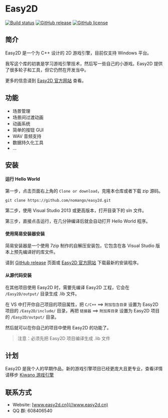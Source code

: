 # Easy2D

[![Build status](https://ci.appveyor.com/api/projects/status/ah39otggqy7xu0qm/branch/master?svg=true)](https://ci.appveyor.com/project/Nomango/easy2d/branch/master)
[![GitHub release](https://img.shields.io/github/release/easy2d/easy2d)](https://github.com/Easy2D/Easy2D/releases/latest)
[![GitHub license](https://img.shields.io/github/license/easy2d/easy2d)](https://github.com/Easy2D/Easy2D/blob/master/LICENSE)

## 简介

Easy2D 是一个为 C++ 设计的 2D 游戏引擎，目前仅支持 Windows 平台。

我写这个库的初衷是学习游戏引擎技术，然后写一些自己的小游戏。Easy2D 提供了很多轮子和工具，但它仍然在开发当中。

更多的信息请到 [Easy2D 官方网站](//www.easy2d.cn) 查看。

## 功能

* 场景管理
* 场景间过渡动画
* 动画系统
* 简单的按钮 GUI
* WAV 音频支持
* 数据持久化工具
* ...

## 安装

#### 运行 Hello World

第一步，点击页面右上角的 `Clone or download`，克隆本仓库或者下载 zip 源码。

```
git clone https://github.com/nomango/easy2d.git
```

第二步，使用 Visual Studio 2013 或更高版本，打开目录下的 sln 文件。

第三步，直接点击运行，在几分钟编译后就会自动打开 Hello World 程序。

#### 使用简易安装器安装

简易安装器是一个使用 7zip 制作的自解压安装包，它包含在各 Visual Studio 版本上预先编译好的库文件。

请到 [GitHub release](https://github.com/Easy2D/Easy2D/releases/latest) 页面或 [Easy2D 官方网站](//www.easy2d.cn) 下载最新的安装程序。

#### 从源代码安装

在其他项目使用 Easy2D 时，需要先编译 Easy2D 工程，它会在 `/Easy2D/output/` 目录生成 .lib 文件。

在 VS 中打开你自己项目的项目属性，把 `C/C++` ==> `附加包含目录` 设置为 Easy2D 项目的 `/Easy2D/include/` 目录，再把 `链接器` ==> `附加库目录` 设置为 Easy2D 项目的 `/Easy2D/output/` 目录。

然后就可以在你自己的项目中使用 Easy2D 的功能了。

> 注意：必须先把 Easy2D 项目编译生成 .lib 文件

## 计划

Easy2D 是我个人的早期作品，新的游戏引擎项目已经更庞大且更专业，查看详情请移步 [Kiwano 游戏引擎](https://github.com/nomango/kiwano)

## 联系方式

* Website: [www.easy2d.cn](//www.easy2d.cn)
* QQ 群: 608406540
